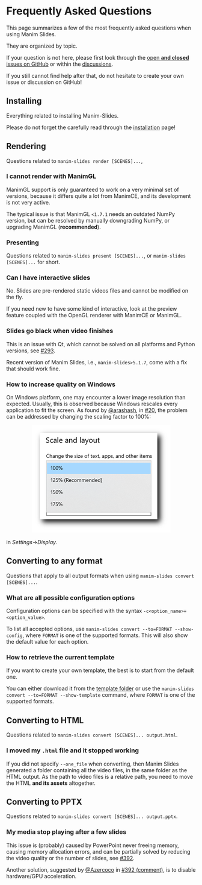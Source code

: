 # Frequently Asked Questions

This page summarizes a few of the most frequently asked questions
when using Manim Slides.

They are organized by topic.

If your question is not here, please first look through the
[open **and closed** issues on GitHub](https://github.com/jeertmans/manim-slides/issues?q=is%3Aissue)
or within the [discussions](https://github.com/jeertmans/manim-slides/discussions).

If you still cannot find help after that, do not hesitate to create
your own issue or discussion on GitHub!

## Installing

Everything related to installing Manim-Slides.

Please do not forget the carefully read through
the [installation](/installation) page!

## Rendering

Questions related to `manim-slides render [SCENES]...`,

### I cannot render with ManimGL

ManimGL support is only guaranteed to work
on a very minimal set of versions, because it differs quite a lot from ManimCE,
and its development is not very active.

The typical issue is that ManimGL `<1.7.1` needs an outdated NumPy version, but
can be resolved by manually downgrading NumPy, or upgrading ManimGL (**recommended**).

### Presenting

Questions related to `manim-slides present [SCENES]...`,
or `manim-slides [SCENES]...` for short.

### Can I have interactive slides

No. Slides are pre-rendered static videos files
and cannot be modified on the fly.

If you need new to have some kind of interactive, look
at the preview feature coupled with the OpenGL renderer
with ManimCE or ManimGL.

### Slides go black when video finishes

This is an issue with Qt,
which cannot be solved on all platforms and Python versions,
see [#293](https://github.com/jeertmans/manim-slides/issues/293).

Recent version of Manim Slides, i.e., `manim-slides>5.1.7`, come
with a fix that should work fine.

### How to increase quality on Windows

On Windows platform, one may encounter a lower image resolution than expected.
Usually, this is observed because Windows rescales every application to
fit the screen.
As found by [@arashash](https://github.com/arashash),
in [#20](https://github.com/jeertmans/manim-slides/issues/20),
the problem can be addressed by changing the scaling factor to 100%:

<p align="center">
  <img
    alt="Windows Fix Scaling"
    src="https://raw.githubusercontent.com/jeertmans/manim-slides/main/static/windows_quality_fix.png"
  >
</p>

in *Settings*->*Display*.

## Converting to any format

Questions that apply to all output formats when using
`manim-slides convert [SCENES]...`.

### What are all possible configuration options

Configuration options can be specified with the syntax
`-c<option_name>=<option_value>`.

To list all accepted options, use `manim-slides convert --to=FORMAT --show-config`,
where `FORMAT` is one of the supported formats.
This will also show the default value for each option.

### How to retrieve the current template

If you want to create your own template, the best is to start from the default one.

You can either download it from the
[template folder](https://github.com/jeertmans/manim-slides/tree/main/manim_slides/templates)
or use the `manim-slides convert --to=FORMAT --show-template` command,
where `FORMAT` is one of the supported formats.

## Converting to HTML

Questions related to `manim-slides convert [SCENES]... output.html`.

### I moved my `.html` file and it stopped working

If you did not specify `--one_file` when converting,
then Manim Slides generated a folder containing all
the video files, in the same folder as the HTML
output. As the path to video files is a relative path,
you need to move the HTML **and its assets** altogether.

## Converting to PPTX

Questions related to `manim-slides convert [SCENES]... output.pptx`.

### My media stop playing after a few slides

This issue is (probably) caused by PowerPoint never freeing
memory, causing memory allocation errors, and can be partially
solved by reducing the video quality or the number of slides,
see [#392](https://github.com/jeertmans/manim-slides/issues/392).

Another solution, suggested by [@Azercoco](https://github.com/Azercoco) in
[#392 (comment)](https://github.com/jeertmans/manim-slides/issues/392#issuecomment-2368198106),
is to disable hardware/GPU acceleration.
